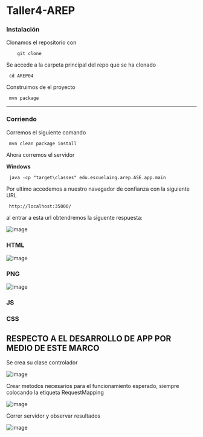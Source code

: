 # Taller4-AREP

### Instalación

Clonamos el repositorio con

```
    git clone 

```
Se accede a la carpeta principal del repo que se ha clonado 

	 cd AREP04

Construimos de el proyecto

	 mvn package
---
### Corriendo
Corremos el siguiente comando
	
	 mvn clean package install

Ahora corremos el servidor
	
**Windows**

	 java -cp "target\classes" edu.escuelaing.arep.ASE.app.main


Por ultimo accedemos a nuestro navegador de confianza con la siguiente URL

	 http://localhost:35000/

  al entrar a esta url obtendremos la siguente respuesta:

  ![image](https://github.com/Parralol/Taller4-AREP/assets/110953563/62a7f91e-cc62-48a4-97a1-039b09ac38bd)

### HTML

![image](https://github.com/Parralol/Taller4-AREP/assets/110953563/ff685409-9b90-4bc3-b5d8-1cf7b7ce1d98)

### PNG

![image](https://github.com/Parralol/Taller4-AREP/assets/110953563/1159d5c5-864b-4015-92ab-e9434b0527b2)

### JS

### CSS


## RESPECTO A EL DESARROLLO DE APP POR MEDIO DE ESTE MARCO

Se crea su clase controlador

![image](https://github.com/Parralol/Taller4-AREP/assets/110953563/97646278-458d-46b9-b93a-b7a9e2a59c9d)

Crear metodos necesarios para el funcionamiento esperado, siempre colocando la etiqueta RequestMapping

![image](https://github.com/Parralol/Taller4-AREP/assets/110953563/b8fad8d1-9c76-42ef-b411-0f697ee4abb6)

Correr servidor y observar resultados

![image](https://github.com/Parralol/Taller4-AREP/assets/110953563/8b09de90-b100-4544-baad-489ff777f48d)


